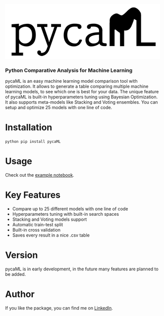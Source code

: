 ![image](logo.png)
### Python Comparative Analysis for Machine Learning

pycaML is an easy machine learning model comparison tool with optimization. It allows to generate a table comparing multiple machine learning models, to see which one is best for your data.
The unique feature of pycaML is built-in hyperparameters tuning using Bayesian Optimization. It also supports meta-models like Stacking and Voting ensembles. You can setup and optimize 25 models with one line of code.

# Installation  
```python pip install pycaML```

# Usage
Check out the [example notebook](https://github.com/reese3222/pycaML/blob/main/notebooks/regression_example/regression.ipynb).

# Key Features

* Compare up to 25 different models with one line of code
* Hyperparameters tuning with built-in search spaces
* Stacking and Voting models support
* Automatic train-test split
* Built-in cross validation
* Saves every result in a nice .csv table

# Version 
pycaML is in early development, in the future many features are planned to be added. 

# Author 
If you like the package, you can find me on [LinkedIn](https://www.linkedin.com/in/donato-riccio-280084146/).
